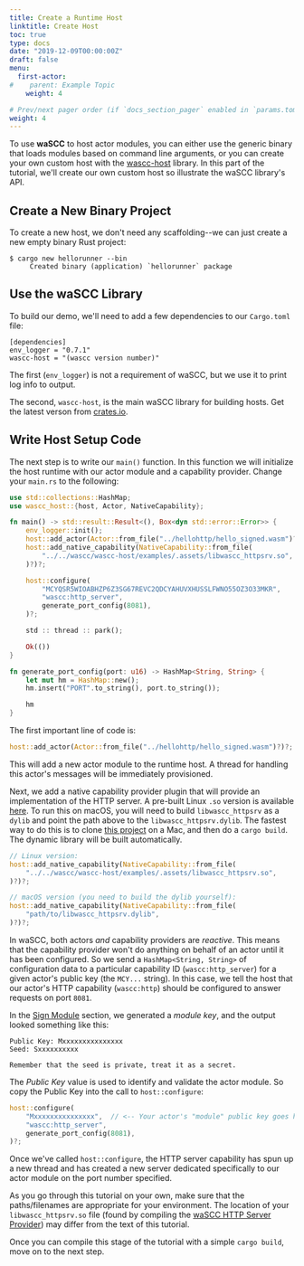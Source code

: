 ```yaml
---
title: Create a Runtime Host
linktitle: Create Host
toc: true
type: docs
date: "2019-12-09T00:00:00Z"
draft: false
menu:
  first-actor:
#    parent: Example Topic
    weight: 4

# Prev/next pager order (if `docs_section_pager` enabled in `params.toml`)
weight: 4
---
```


To use **waSCC** to host actor modules, you can either use the generic binary that loads modules based on command line arguments, or you can create your own custom host with the [wascc-host](https://github.com/wascc/wascc-host) library. In this part of the tutorial, we'll create our own custom host so illustrate the waSCC library's API. 

## Create a New Binary Project
To create a new host, we don't need any scaffolding--we can just create a new empty binary Rust project:

```shell
$ cargo new hellorunner --bin
     Created binary (application) `hellorunner` package
```

## Use the waSCC Library
To build our demo, we'll need to add a few dependencies to our `Cargo.toml` file:

```
[dependencies]
env_logger = "0.7.1"
wascc-host = "(wascc version number)"
```

The first (`env_logger`) is not a requirement of waSCC, but we use it to print log info to output.

The second, `wascc-host`, is the main waSCC library for building hosts. Get the latest verson from [crates.io](https://crates.io/crates/wascc-host).

## Write Host Setup Code
The next step is to write our `main()` function. In this function we will initialize the host runtime with our actor module and a capability provider. Change your `main.rs` to the following:

```rust
use std::collections::HashMap;
use wascc_host::{host, Actor, NativeCapability};

fn main() -> std::result::Result<(), Box<dyn std::error::Error>> {
    env_logger::init();
    host::add_actor(Actor::from_file("../hellohttp/hello_signed.wasm")?)?;
    host::add_native_capability(NativeCapability::from_file(
        "../../wascc/wascc-host/examples/.assets/libwascc_httpsrv.so",
    )?)?;

    host::configure(
        "MCYQSR5WIOABHZP6Z3SG67REVC2QDCYAHUVXHUSSLFWNO55OZ3O33MKR",
        "wascc:http_server",
        generate_port_config(8081),
    )?;

    std :: thread :: park();

    Ok(())
}

fn generate_port_config(port: u16) -> HashMap<String, String> {
    let mut hm = HashMap::new();
    hm.insert("PORT".to_string(), port.to_string());

    hm
}
```

The first important line of code is:

```rust
host::add_actor(Actor::from_file("../hellohttp/hello_signed.wasm")?)?;
```

This will add a new actor module to the runtime host. A thread for handling this actor's messages will be immediately provisioned.

Next, we add a native capability provider plugin that will provide an implementation of the HTTP server. A pre-built Linux `.so` version is available [here](https://github.com/wascc/wascc-host/tree/master/examples/.assets). To run this on macOS, you will need to build `libwascc_httpsrv` as a `dylib` and point the path above to the `libwascc_httpsrv.dylib`. The fastest way to do this is to clone [this project](https://github.com/wascc/http-server-provider) on a Mac, and then do a `cargo build`. The dynamic library will be built automatically.

```rust
// Linux version:
host::add_native_capability(NativeCapability::from_file(
    "../../wascc/wascc-host/examples/.assets/libwascc_httpsrv.so",
)?)?;

// macOS version (you need to build the dylib yourself):
host::add_native_capability(NativeCapability::from_file(
    "path/to/libwascc_httpsrv.dylib",
)?)?;
```

In waSCC, both actors _and_ capability providers are _reactive_. This means that the capability provider won't do anything on behalf of an actor until it has been configured. So we send a `HashMap<String, String>` of configuration data to a particular capability ID (`wascc:http_server`) for a given actor's public key (the `MCY...` string). In this case, we tell the host that our actor's HTTP capability (`wascc:http`) should be configured to answer requests on port `8081`.

In the [Sign Module](sign_module.md) section, we generated a _module key_, and the output looked something like this:

```
Public Key: Mxxxxxxxxxxxxxxx
Seed: Sxxxxxxxxxx

Remember that the seed is private, treat it as a secret.
```

The _Public Key_ value is used to identify and validate the actor module. So copy the Public Key into the call to `host::configure`:

```rust
host::configure(
    "Mxxxxxxxxxxxxxxx",  // <-- Your actor's "module" public key goes here
    "wascc:http_server",
    generate_port_config(8081),
)?;
```

Once we've called `host::configure`, the HTTP server capability has spun up a new thread and has created a new server dedicated specifically to our actor module on the port number specified.

As you go through this tutorial on your own, make sure that the paths/filenames are appropriate for your environment. The location of your `libwascc_httpsrv.so` file (found by compiling the [waSCC HTTP Server Provider](https://github.com/wascc/http-server-provider)) may differ from the text of this tutorial.

Once you can compile this stage of the tutorial with a simple `cargo build`, move on to the next step.
